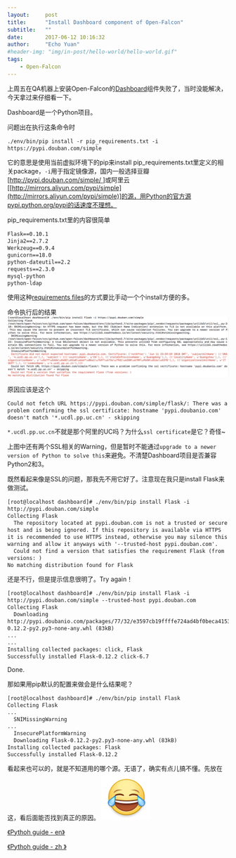 ```yaml
---
layout:     post
title:      "Install Dashboard component of Open-Falcon"
subtitle:   ""
date:       2017-06-12 10:16:32
author:     "Echo Yuan"
#header-img: "img/in-post/hello-world/hello-world.gif"
tags:
    - Open-Falcon
---
```

上周五在QA机器上安装Open-Falcon的[Dashboard](https://github.com/open-falcon/dashboard)组件失败了，当时没能解决，今天拿过来仔细看一下。

Dashboard是一个Python项目。

问题出在执行这条命令时
```
./env/bin/pip install -r pip_requirements.txt -i https://pypi.douban.com/simple
```
它的意思是使用当前虚拟环境下的pip来install pip_requirements.txt里定义的相关package，`-i`用于指定镜像源，国内一般选择豆瓣[[http://pypi.douban.com/simple/ ](http://pypi.douban.com/simple/ )]或阿里云[[http://mirrors.aliyun.com/pypi/simple](http://mirrors.aliyun.com/pypi/simple)]的源，用Python的官方源pypi.python.org/pypi的话速度不理想。

pip_requirements.txt里的内容很简单
```
Flask==0.10.1
Jinja2==2.7.2
Werkzeug==0.9.4
gunicorn==18.0
python-dateutil==2.2
requests==2.3.0
mysql-python
python-ldap
```
使用这种[requirements files](https://pip.pypa.io/en/latest/user_guide/#requirements-files)的方式要比手动一个个install方便的多。

命令执行后的结果
![pip-install-result](/img/in-post/install-dashboard-component-of-open-falcon/pip-install-result.png)

原因应该是这个
```
Could not fetch URL https://pypi.douban.com/simple/flask/: There was a problem confirming the ssl certificate: hostname 'pypi.doubanio.com' doesn't match '*.ucdl.pp.uc.cn' - skipping
```
`*.ucdl.pp.uc.cn`不就是那个阿里的UC吗？为什么`ssl certificate`是它？奇怪~

上图中还有两个SSL相关的Warning，但是暂时不能通过`upgrade to a newer version of Python to solve this`来避免。不清楚Dashboard项目是否兼容Python2和3。

既然看起来像是SSL的问题，那我先不用它好了。注意现在我只是install Flask来做测试。
```
[root@localhost dashboard]# ./env/bin/pip install Flask -i http://pypi.douban.com/simple
Collecting Flask
  The repository located at pypi.douban.com is not a trusted or secure host and is being ignored. If this repository is available via HTTPS it is recommended to use HTTPS instead, otherwise you may silence this warning and allow it anyways with '--trusted-host pypi.douban.com'.
  Could not find a version that satisfies the requirement Flask (from versions: )
No matching distribution found for Flask

```
还是不行，但是提示信息很明了。Try again！
```
[root@localhost dashboard]# ./env/bin/pip install Flask -i http://pypi.douban.com/simple --trusted-host pypi.douban.com
Collecting Flask
  Downloading http://pypi.doubanio.com/packages/77/32/e3597cb19ffffe724ad4bf0beca4153419918e7fa4ba6a34b04ee4da3371/Flask-0.12.2-py2.py3-none-any.whl (83kB)
...
...
Installing collected packages: click, Flask
Successfully installed Flask-0.12.2 click-6.7
```
Done.

那如果用pip默认的配置来做会是什么结果呢？
```
[root@localhost dashboard]# ./env/bin/pip install Flask
Collecting Flask
...
  SNIMissingWarning
...
  InsecurePlatformWarning
  Downloading Flask-0.12.2-py2.py3-none-any.whl (83kB)
Installing collected packages: Flask
Successfully installed Flask-0.12.2
```
看起来也可以的，就是不知道用的哪个源。无语了，确实有点儿搞不懂。先放在这，看后面能否找到真正的原因。
![cry](/img/cry.png)


[《Pythoh guide - en》](http://docs.python-guide.org/en/latest/)

[《Pythoh guide - zh 》](https://pythonguidecn.readthedocs.io/zh/latest/)

